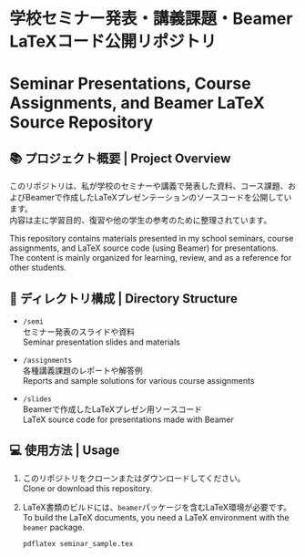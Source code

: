 # 学校セミナー発表・講義課題・Beamer LaTeXコード公開リポジトリ  
# Seminar Presentations, Course Assignments, and Beamer LaTeX Source Repository

## 📚 プロジェクト概要 | Project Overview

このリポジトリは、私が学校のセミナーや講義で発表した資料、コース課題、およびBeamerで作成したLaTeXプレゼンテーションのソースコードを公開しています。  
内容は主に学習目的、復習や他の学生の参考のために整理されています。

This repository contains materials presented in my school seminars, course assignments, and LaTeX source code (using Beamer) for presentations.  
The content is mainly organized for learning, review, and as a reference for other students.

## 📝 ディレクトリ構成 | Directory Structure

- `/semi`  
  セミナー発表のスライドや資料  
  Seminar presentation slides and materials

- `/assignments`  
  各種講義課題のレポートや解答例  
  Reports and sample solutions for various course assignments

- `/slides`  
  Beamerで作成したLaTeXプレゼン用ソースコード  
  LaTeX source code for presentations made with Beamer

## 💻 使用方法 | Usage

1. このリポジトリをクローンまたはダウンロードしてください。  
   Clone or download this repository.

2. LaTeX書類のビルドには、`beamer`パッケージを含むLaTeX環境が必要です。  
   To build the LaTeX documents, you need a LaTeX environment with the `beamer` package.

   ```bash  
   pdflatex seminar_sample.tex  